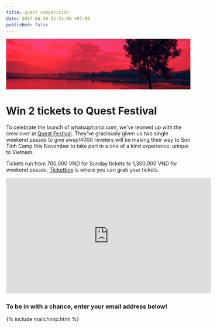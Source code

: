 ```yaml
---
title: quest competition
date: 2017-06-30 22:21:00 +07:00
published: false
---
```


![Group 3.jpg](/uploads/Group%203.jpg)

# Win 2 tickets to Quest Festival

<section style="text-align:left;">
To celebrate the launch of whatsuphanoi.com, we've teamed up with the crew over at <a href="http://questfestival.net/">Quest Festival</a>. They've graciously given us two single weekend passes to give away!4000 revelers will be making their way to Son Tinh Camp this November to take part in a one of a kind experience, unique to Vietnam.

Tickets run from 700,000 VND for Sunday tickets to 1,300,000 VND for weekend passes. [Ticketbox](https://ticketbox.vn/quest-festival/) is where you can grab your tickets.

</section>

<iframe width="560" height="315" src="https://www.youtube.com/embed/KtqqZfscEPY" frameborder="0" allowfullscreen></iframe>

### To be in with a chance, enter your email address below!

{% include mailchimp.html %}